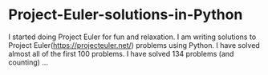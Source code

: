 # Project-Euler-solutions-in-Python
I started doing Project Euler for fun and relaxation.
I am writing solutions to Project Euler(https://projecteuler.net/) problems using Python.
I have solved almost all of the first 100 problems. I have solved 134 problems (and counting) ...
